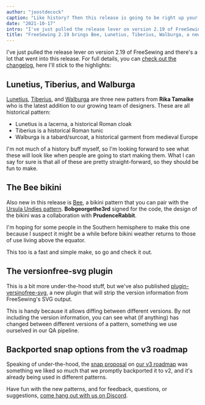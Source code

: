 ```yaml
---
author: "joostdecock"
caption: "Like history? Then this release is going to be right up your alley."
date: "2021-10-17"
intro: "I've just pulled the release lever on version 2.19 of FreeSewing and there's a lot that went into this release. For full details, you can check out the changelog , here I'll stick to the highlights:"
title: "FreeSewing 2.19 brings Bee, Lunetius, Tiberius, Walburga, a new plugin, and a bunch of improvements and fixes"
---
```


I've just pulled the release lever on version 2.19 of FreeSewing and there's a lot that went into this release. For full details, you can [check out the changelog](https://github.com/freesewing/freesewing/blob/develop/CHANGELOG.md#2190-2021-10-17), here I'll stick to the highlights:

## Lunetius, Tiberius, and Walburga

[Lunetius](/designs/lunetius), [Tiberius](/designs/tiberius/), and [Walburga](/designs/walburga/) are three new patters from **Rika Tamaike** who is the latest addition to our growing team of designers. These are all historical pattern:

 - Lunetius is a lacerna, a historical Roman cloak
 - Tiberius is a historical Roman tunic
 - Walburga is a tabard/surcoat, a historical garment from medieval Europe

I'm not much of a history buff myself, so I'm looking forward to see what these will look like when people are going to start making them. What I can say for sure is that all of these are pretty straight-forward, so they should be fun to make.

## The Bee bikini

Also new in this release is [Bee](/designs/bee/), a bikini pattern that you can pair with the [Ursula Undies pattern](/designs/ursula/). **Bobgeorgethe3rd** signed for the code, the design of the bikini was a collaboration with **PrudenceRabbit**.

I'm hoping for some people in the Southern hemisphere to make this one because I suspect it might be a while before bikini weather returns to those of use living above the equator.

This too is a fast and simple make, so go and check it out.

## The versionfree-svg plugin

This is a bit more under-the-hood stuff, but we've also published [plugin-versinofree-svg](https://www.npmjs.com/package/@freesewing/plugin-versionfree-svg), a new plugin that will strip the version information from FreeSewing's SVG output.

This is handy because it allows diffing between different versions. By not including the version information, you can see what (if anything) has changed between different versions of a pattern, something we use ourselved in our QA pipeline.

## Backported snap options from the v3 roadmap

Speaking of under-the-hood, the [snap proposal](https://github.com/freesewing/freesewing/discussions/1331) on [our v3 roadmap](https://github.com/freesewing/freesewing/discussions/1278) was something we liked so much that we promptly backported it to v2, and it's already being used in different patterns.

Have fun with the new patterns, and for feedback, questions, or suggestions, [come hang out with us on Discord](https://discord.freesewing.org).
